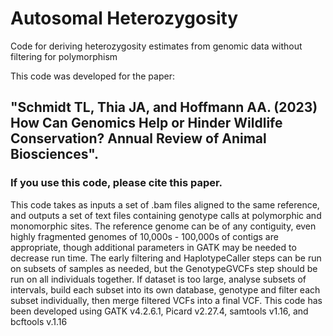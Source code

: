 # Autosomal Heterozygosity
Code for deriving heterozygosity estimates from genomic data without filtering for polymorphism

This code was developed for the paper: 
## "Schmidt TL, Thia JA, and Hoffmann AA. (2023) How Can Genomics Help or Hinder Wildlife Conservation? Annual Review of Animal Biosciences". 
### If you use this code, please cite this paper.

This code takes as inputs a set of .bam files aligned to the same reference, and outputs a set of text files containing genotype calls at polymorphic and monomorphic sites.
The reference genome can be of any contiguity, even highly fragmented genomes of 10,000s - 100,000s of contigs are appropriate, though additional parameters in GATK may be needed to decrease run time.
The early filtering and HaplotypeCaller steps can be run on subsets of samples as needed, but the GenotypeGVCFs step should be run on all individuals together. If dataset is too large, analyse subsets of intervals, build each subset into its own database, genotype and filter each subset individually, then merge filtered VCFs into a final VCF.
This code has been developed using GATK v4.2.6.1, Picard v2.27.4, samtools v1.16, and bcftools v.1.16
